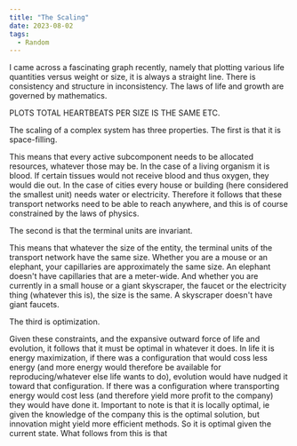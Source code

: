 ```yaml
---
title: "The Scaling"
date: 2023-08-02
tags:
  - Random
---
```


I came across a fascinating graph recently, namely that plotting various life quantities versus weight or size, it is always a straight line. There is consistency and structure in inconsistency. The laws of life and growth are governed by mathematics. 

PLOTS TOTAL HEARTBEATS PER SIZE IS THE SAME ETC.

The scaling of a complex system has three properties. The first is that it is space-filling. 

This means that every active subcomponent needs to be allocated resources, whatever those may be. In the case of a living organism it is blood. If certain tissues would not receive blood and thus oxygen, they would die out. In the case of cities every house or building (here considered the smallest unit) needs water or electricity. Therefore it follows that these transport networks need to be able to reach anywhere, and this is of course constrained by the laws of physics.

The second is that the terminal units are invariant. 

This means that whatever the size of the entity, the terminal units of the transport network have the same size. Whether you are a mouse or an elephant, your capillaries are approximately the same size. An elephant doesn't have capillaries that are a meter-wide. And whether you are currently in a small house or a giant skyscraper, the faucet or the electricity thing (whatever this is), the size is the same. A skyscraper doesn't have giant faucets. 

The third is optimization.

Given these constraints, and the expansive outward force of life and evolution, it follows that it must be optimal in whatever it does. In life it is energy maximization, if there was a configuration that would coss less energy (and more energy would therefore be available for reproducing/whatever else life wants to do), evolution would have nudged it toward that configuration. If there was a configuration where transporting energy would cost less (and therefore yield more profit to the company) they would have done it. Important to note is that it is locally optimal, ie given the knowledge of the company this is the optimal solution, but innovation might yield more efficient methods. So it is optimal given the current state. What follows from this is that 